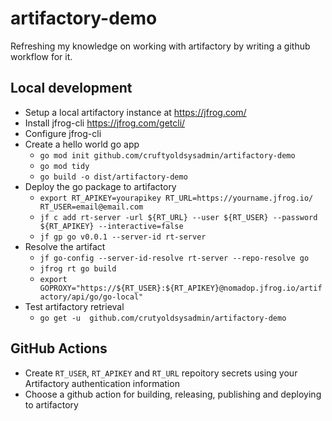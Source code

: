 # artifactory-demo
Refreshing my knowledge on working with artifactory by writing a github workflow for it.

## Local development

* Setup a local artifactory instance at https://jfrog.com/
* Install jfrog-cli https://jfrog.com/getcli/ 
* Configure jfrog-cli
* Create a hello world go app
  * `go mod init github.com/cruftyoldsysadmin/artifactory-demo`
  * `go mod tidy`
  * `go build -o dist/artifactory-demo`
* Deploy the go package to artifactory
  * `export RT_APIKEY=yourapikey RT_URL=https://yourname.jfrog.io/ RT_USER=email@email.com`
  * `jf c add rt-server -url ${RT_URL} --user ${RT_USER} --password ${RT_APIKEY} --interactive=false`
  * `jf gp go v0.0.1 --server-id rt-server`
* Resolve the artifact
  * `jf go-config --server-id-resolve rt-server --repo-resolve go`
  * `jfrog rt go build`
  * `export GOPROXY="https://${RT_USER}:${RT_APIKEY}@nomadop.jfrog.io/artifactory/api/go/go-local"` 
* Test artifactory retrieval
  * `go get -u  github.com/crutyoldsysadmin/artifactory-demo`

## GitHub Actions

* Create `RT_USER`, `RT_APIKEY` and `RT_URL` repoitory secrets using your Artifactory authentication information
* Choose a github action for building, releasing, publishing and deploying to artifactory